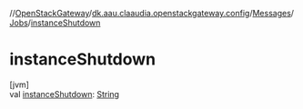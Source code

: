 //[OpenStackGateway](../../../../index.md)/[dk.aau.claaudia.openstackgateway.config](../../index.md)/[Messages](../index.md)/[Jobs](index.md)/[instanceShutdown](instance-shutdown.md)

# instanceShutdown

[jvm]\
val [instanceShutdown](instance-shutdown.md): [String](https://kotlinlang.org/api/latest/jvm/stdlib/kotlin/-string/index.html)
